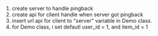 1. create server to handle pingback
2. create api for client handle when server got pingback
3. insert url api for client to "server" variable in  Demo class.
4. for Demo class, i set defautl user_id = 1, and item_id = 1
